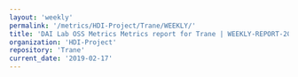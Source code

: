```yaml
---
layout: 'weekly'
permalink: '/metrics/HDI-Project/Trane/WEEKLY/'
title: 'DAI Lab OSS Metrics Metrics report for Trane | WEEKLY-REPORT-2019-02-17'
organization: 'HDI-Project'
repository: 'Trane'
current_date: '2019-02-17'
---
```

